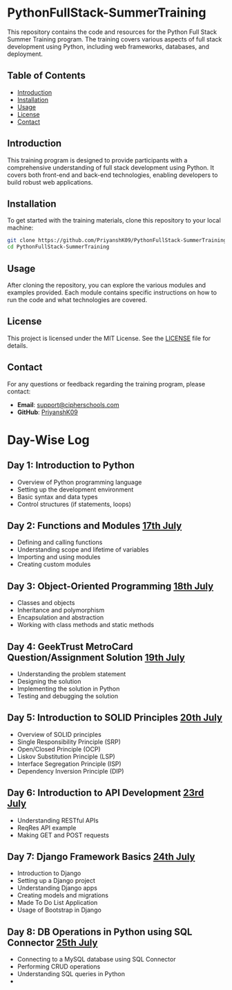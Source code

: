 # PythonFullStack-SummerTraining
This repository contains the code and resources for the Python Full Stack Summer Training program. The training covers various aspects of full stack development using Python, including web frameworks, databases, and deployment.

## Table of Contents
- [Introduction](#introduction)
- [Installation](#installation)
- [Usage](#usage)
- [License](#license)
- [Contact](#contact)

## Introduction
This training program is designed to provide participants with a comprehensive understanding of full stack development using Python. It covers both front-end and back-end technologies, enabling developers to build robust web applications.

## Installation
To get started with the training materials, clone this repository to your local machine:

```bash
git clone https://github.com/PriyanshK09/PythonFullStack-SummerTraining.git
cd PythonFullStack-SummerTraining
```

## Usage
After cloning the repository, you can explore the various modules and examples provided. Each module contains specific instructions on how to run the code and what technologies are covered.

## License
This project is licensed under the MIT License. See the [LICENSE](LICENSE) file for details.

## Contact
For any questions or feedback regarding the training program, please contact:
- **Email**: [support@cipherschools.com](mailto:support@cipherschools.com)
- **GitHub**: [PriyanshK09](https://github.com/PriyanshK09)

# Day-Wise Log
## Day 1: Introduction to Python
- Overview of Python programming language
- Setting up the development environment
- Basic syntax and data types
- Control structures (if statements, loops)

## Day 2: Functions and Modules [17th July](/17-6-25/)
- Defining and calling functions
- Understanding scope and lifetime of variables
- Importing and using modules
- Creating custom modules

## Day 3: Object-Oriented Programming [18th July](/18-6-25/)
- Classes and objects
- Inheritance and polymorphism
- Encapsulation and abstraction
- Working with class methods and static methods

## Day 4: GeekTrust MetroCard Question/Assignment Solution [19th July](/19-6-25/)
- Understanding the problem statement
- Designing the solution
- Implementing the solution in Python
- Testing and debugging the solution

## Day 5: Introduction to SOLID Principles [20th July](/20-6-25/)
- Overview of SOLID principles
- Single Responsibility Principle (SRP)
- Open/Closed Principle (OCP)
- Liskov Substitution Principle (LSP)
- Interface Segregation Principle (ISP)
- Dependency Inversion Principle (DIP)

## Day 6: Introduction to API Development [23rd July](/23-6-25/)
- Understanding RESTful APIs
- ReqRes API example
- Making GET and POST requests

## Day 7: Django Framework Basics [24th July](/24-6-25/)
- Introduction to Django
- Setting up a Django project
- Understanding Django apps
- Creating models and migrations
- Made To Do List Application
- Usage of Bootstrap in Django

## Day 8: DB Operations in Python using SQL Connector [25th July](/25-6-25/)
- Connecting to a MySQL database using SQL Connector
- Performing CRUD operations
- Understanding SQL queries in Python
- 